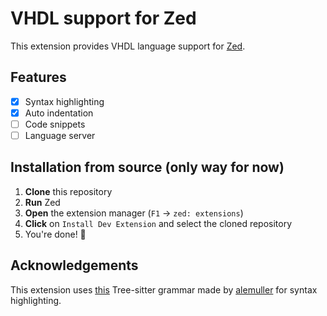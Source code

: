 # VHDL support for Zed
This extension provides VHDL language support for [Zed](https://zed.dev).

## Features
- [x] Syntax highlighting
- [x] Auto indentation
- [ ] Code snippets
- [ ] Language server

## Installation from source (only way for now)
1. **Clone** this repository
2. **Run** Zed
3. **Open** the extension manager (`F1` -> `zed: extensions`)
4. **Click** on `Install Dev Extension` and select the cloned repository
5. You're done! 🎉

## Acknowledgements
This extension uses [this](https://github.com/alemuller/tree-sitter-vhdl) Tree-sitter grammar made by [alemuller](https://github.com/alemuller) for syntax highlighting.
